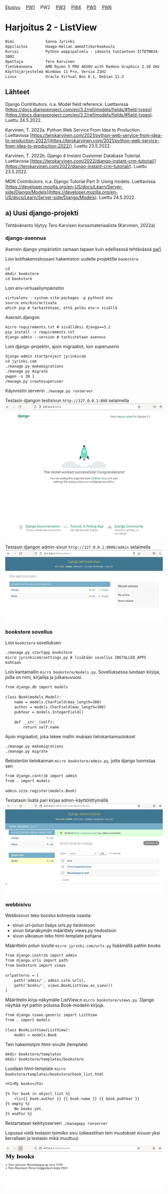 [Etusivu](index.html) 
&emsp;[PW1](pw1.html)
&emsp;PW2
&emsp;[PW3](pw3.html)
&emsp;[PW4](pw4.html)
&emsp;[PW5](pw5.html)
&emsp;[PW6](pw6.html)

# Harjoitus 2 - ListView

```
Nimi              Sanna Jyrinki
Oppilaitos        Haaga-Helian ammattikorkeakoulu
Kurssi            Python weppipalvelu - ideasta tuotantoon ICT8TN034-3002
Opettaja          Tero Karvinen
Tietokoneena      AMD Ryzen 5 PRO 4650U with Radeon Graphics 2.10 GHz
Käyttöjärjestelmä Windows 11 Pro, Versio 21H2
Linux             Oracle Virtual Box 6.1, Debian 11.3
```

## Lähteet

Django Contributors. n.a. Model field reference. Luettavissa [https://docs.djangoproject.com/en/3.2/ref/models/fields/#field-types](https://docs.djangoproject.com/en/3.2/ref/models/fields/#field-types). Luettu 24.5.2022. 

Karvinen, T. 2022a. Python Web Service From Idea to Production. Luettavissa [https://terokarvinen.com/2021/python-web-service-from-idea-to-production-2022/](https://terokarvinen.com/2021/python-web-service-from-idea-to-production-2022/). Luettu 23.5.2022.

Karvinen, T. 2022b. Django 4 Instant Customer Database Tutorial. Luettavissa [https://terokarvinen.com/2022/django-instant-crm-tutorial/](https://terokarvinen.com/2022/django-instant-crm-tutorial/). Luettu 23.5.2022.

MDN Contributors. n.a. Django Tutorial Part 3: Using models. Luettavissa [https://developer.mozilla.org/en-US/docs/Learn/Server-side/Django/Models](https://developer.mozilla.org/en-US/docs/Learn/Server-side/Django/Models). Luettu 24.5.2022.

## a) Uusi django-projekti

Tehtävänanto löytyy Tero Karvisen kurssimateriaalista (Karvinen, 2022a).

### django-asennus
Asensin django ympäristön samaan tapaan kuin edellisessä tehtävässä [pw1](pw1.html).

Loin kotihakemistossani hakemiston uudelle projektille `bookstore`
```
cd
mkdir bookstore
cd bookstore
```

Loin env-virtuaaliympäristön
```
virtualenv --system-site-packages -p python3 env
source env/bin/activate
which pip # tarkastetaan, että polku env:n sisällä
```

Asensin djangon 
```
micro requirements.txt # sisällöksi django==3.2
pip install -r requirements.txt
django-admin --version # tarkistetaan asennus
```

Loin django-projektin, ajoin migraatiot, loin superuserin
```
django-admin startproject jyrinkicom
cd jyrinki.com
./manage.py makemigrations
./manage.py migrate 
pwgen -s 20 1
/manage.py createsuperuser
```

Käynnistin serverin `./manage.py runserver`

Testasin djangon testisivun `http://127.0.0.1:800` selaimella 
<kbd><img src="pw2_images/pw2_img1.PNG" /></kbd>
 
 Testasin djangon admin-sivun `http://127.0.0.1:8000/admin` selaimella
<kbd><img src="pw2_images/pw2_img2.PNG" /></kbd>

### bookstore sovellus

Loin `bookstore` sovelluksen
```
./manage.py startapp bookstore
micro jyrinkicom/settings.py # lisätään sovellus INSTALLED_APPS kohtaan
```

Loin kantamallin `micro bookstore/models.py`. Sovelluksessa luodaan kirjoja, joilla on nimi, kirjailija ja julkaisuvuosi.
```
from django.db import models

class Book(models.Model):
	name = models.CharField(max_length=300)
	author = models.CharField(max_length=300)
	pubYear = models.IntegerField()

	def __str__(self):
		return self.name
```

Ajoin migraatiot, joka tekee mallin mukaan tietokantamuutokset
```
./manage.py makemigrations
./manage.py migrate
```

Rekisteröin tietokannan `micro bookstore/admin.py`, jotta django tunnistaa sen
```
from django.contrib import admin
from . import models

admin.site.register(models.Book)
```

Testatasin lisätä pari kirjaa admin-käyttöliittymällä
<kbd><img src="pw2_images/pw2_img3.PNG" /></kbd>

### webbisivu 

Webbisivun teko koostui kolmesta osasta:
- sivun url-polun lisäys urls.py tiedostoon
- sivun listanäkymän määrittely views.py tiedostoon
- sivun ulkoasun teko html-template pohjana

Määrittelin polun sivulle `micro jyrinki.com/urls.py` lisäämällä pathin books
```
from django.contrib import admin
from django.urls import path
from bookstore import views

urlpatterns = [
    path('admin/', admin.site.urls),
    path('books/', views.BookListView.as_view())
]
```

Määrittelin kirja-näkymälle ListView:n `micro bookstore/views.py`. Django näyttää nyt pathin polussa Book-modelin kirjoja.
```
from django.views.generic import ListView
from . import models

class BookListView(ListView):
	model = models.Book
```

Tein hakemistpm html-sivulle (template)
```
mkdir bookstore/templates
mkdir bookstore/templates/bookstore
```

Luodaan html-template `micro bookstore/templates/bookstore/book_list.html`
```
<h1>My books</h1>

{% for book in object_list %}
    <li>{{ book.author }} {{ book.name }} {{ book.pubYear }}
{% empty %}
	No books yet.
{% endfor %}

```

Restartataan kehitysserveri `./managepy runserver`

Lopussa vielä testasin toimiiko sivu (oikeastihan tein muutokset sivuun yksi kerrallaan ja testasin mikä muuttuu)

<kbd><img src="pw2_images/pw2_img4.PNG" /></kbd>
